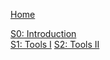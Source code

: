 [Home](https://github.com/davidrol6/2019-2020-PNE/wiki)

[S0: Introduction](https://github.com/davidrol6/2019-2020-PNE/wiki/Introduction)   
[S1: Tools I](https://github.com/davidrol6/2019-2020-PNE/wiki/Tools-I)
[S2: Tools II](https://github.com/davidrol6/2019-2020-PNE/wiki/Tools-II)